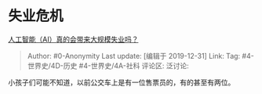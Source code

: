 # 失业危机
[人工智能（AI）真的会带来大规模失业吗？](https://www.zhihu.com/question/363804778/answer/957574469)

> Author: #0-Anonymity
> Last update: [编辑于 2019-12-31]
> Link:
> Tag: #4-世界史/4D-历史 #4-世界史/4A-社科
> 评论区:
> 泛讨论:

小孩子们可能不知道，以前公交车上是有一位售票员的，有的甚至有两位。
